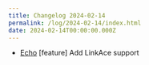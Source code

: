 ```yaml
---
title: Changelog 2024-02-14
permalink: /log/2024-02-14/index.html
date: 2024-02-14T00:00:00.000Z
---
```


- [Echo](https://echo.rknight.me) [feature] Add LinkAce support